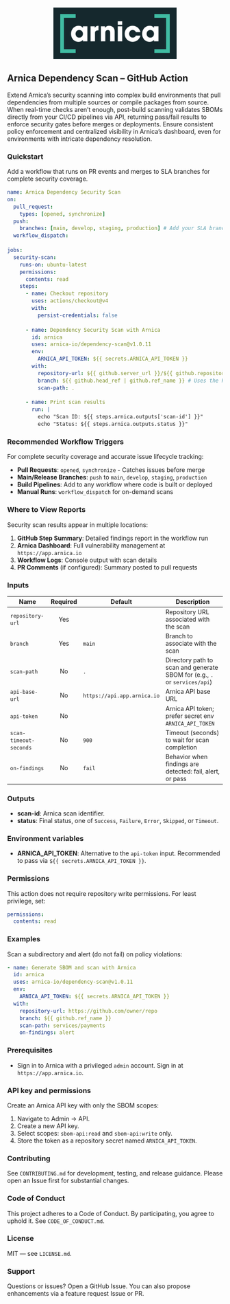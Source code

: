 <p align="center">
  <a href="https://app.arnica.io">
    <img src="docs/images/arnica-logo.png" alt="Arnica" height="120" />
  </a>
</p>

## Arnica Dependency Scan – GitHub Action

Extend Arnica’s security scanning into complex build environments that pull dependencies from multiple sources or compile packages from source.
When real-time checks aren’t enough, post-build scanning validates SBOMs directly from your CI/CD pipelines via API, returning pass/fail results to enforce security gates before merges or deployments. Ensure consistent policy enforcement and centralized visibility in Arnica’s dashboard, even for environments with intricate dependency resolution.

### Quickstart

Add a workflow that runs on PR events and merges to SLA branches for complete security coverage.

```yaml
name: Arnica Dependency Security Scan
on:
  pull_request:
    types: [opened, synchronize]
  push:
    branches: [main, develop, staging, production] # Add your SLA branches
  workflow_dispatch:

jobs:
  security-scan:
    runs-on: ubuntu-latest
    permissions:
      contents: read
    steps:
      - name: Checkout repository
        uses: actions/checkout@v4
        with:
          persist-credentials: false

      - name: Dependency Security Scan with Arnica
        id: arnica
        uses: arnica-io/dependency-scan@v1.0.11
        env:
          ARNICA_API_TOKEN: ${{ secrets.ARNICA_API_TOKEN }}
        with:
          repository-url: ${{ github.server_url }}/${{ github.repository }}
          branch: ${{ github.head_ref | github.ref_name }} # Uses the PR source branch for pull requests, or the current branch for pushes
          scan-path: .

      - name: Print scan results
        run: |
          echo "Scan ID: ${{ steps.arnica.outputs['scan-id'] }}"
          echo "Status: ${{ steps.arnica.outputs.status }}"
```

### Recommended Workflow Triggers

For complete security coverage and accurate issue lifecycle tracking:

- **Pull Requests**: `opened`, `synchronize` - Catches issues before merge
- **Main/Release Branches**: `push` to `main`, `develop`, `staging`, `production`
- **Build Pipelines**: Add to any workflow where code is built or deployed
- **Manual Runs**: `workflow_dispatch` for on-demand scans

### Where to View Reports

Security scan results appear in multiple locations:

1. **GitHub Step Summary**: Detailed findings report in the workflow run
2. **Arnica Dashboard**: Full vulnerability management at `https://app.arnica.io`
3. **Workflow Logs**: Console output with scan details
4. **PR Comments** (if configured): Summary posted to pull requests

### Inputs

| Name                   | Required | Default                     | Description                                                                |
| ---------------------- | :------: | --------------------------- | -------------------------------------------------------------------------- |
| `repository-url`       |   Yes    |                             | Repository URL associated with the scan                                    |
| `branch`               |   Yes    | `main`                      | Branch to associate with the scan                                          |
| `scan-path`            |   No     |  `.`                        | Directory path to scan and generate SBOM for (e.g., `.` or `services/api`) |
| `api-base-url`         |    No    | `https://api.app.arnica.io` | Arnica API base URL                                                        |
| `api-token`            |    No    |                             | Arnica API token; prefer secret env `ARNICA_API_TOKEN`                     |
| `scan-timeout-seconds` |    No    | `900`                       | Timeout (seconds) to wait for scan completion                              |
| `on-findings`          |    No    | `fail`                      | Behavior when findings are detected: fail, alert, or pass                  |

### Outputs

- **scan-id**: Arnica scan identifier.
- **status**: Final status, one of `Success`, `Failure`, `Error`, `Skipped`, or `Timeout`.

### Environment variables

- **ARNICA_API_TOKEN**: Alternative to the `api-token` input. Recommended to pass via `${{ secrets.ARNICA_API_TOKEN }}`.

### Permissions

This action does not require repository write permissions. For least privilege, set:

```yaml
permissions:
  contents: read
```

### Examples

Scan a subdirectory and alert (do not fail) on policy violations:

```yaml
- name: Generate SBOM and scan with Arnica
  id: arnica
  uses: arnica-io/dependency-scan@v1.0.11
  env:
    ARNICA_API_TOKEN: ${{ secrets.ARNICA_API_TOKEN }}
  with:
    repository-url: https://github.com/owner/repo
    branch: ${{ github.ref_name }}
    scan-path: services/payments
    on-findings: alert
```

### Prerequisites

- Sign in to Arnica with a privileged `admin` account. Sign in at `https://app.arnica.io`.

### API key and permissions

Create an Arnica API key with only the SBOM scopes:

1. Navigate to Admin → API.
2. Create a new API key.
3. Select scopes: `sbom-api:read` and `sbom-api:write` only.
4. Store the token as a repository secret named `ARNICA_API_TOKEN`.

### Contributing

See `CONTRIBUTING.md` for development, testing, and release guidance. Please open an Issue first for substantial changes.

### Code of Conduct

This project adheres to a Code of Conduct. By participating, you agree to uphold it. See `CODE_OF_CONDUCT.md`.

### License

MIT — see `LICENSE.md`.

### Support

Questions or issues? Open a GitHub Issue. You can also propose enhancements via a feature request Issue or PR.

